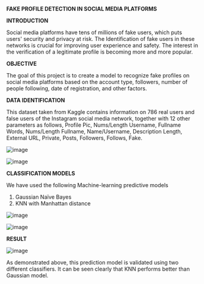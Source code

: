 **FAKE PROFILE DETECTION IN SOCIAL MEDIA PLATFORMS**

**INTRODUCTION**

Social media platforms have tens of millions of fake users, which puts users' security and privacy at risk. The Identification of fake users in these networks is crucial for improving user experience and safety. The interest in the verification of a legitimate profile is becoming more and more popular.

**OBJECTIVE**

The goal of this project is to create a model to recognize fake profiles on social media platforms based on the account type, followers, number of people following, date of registration, and other factors.

**DATA IDENTIFICATION**

This dataset taken from Kaggle contains information on 786 real users and false users of the Instagram social media network, together with 12 other parameters as follows, Profile Pic, Nums/Length Username, Fullname Words, Nums/Length Fullname, Name/Username, Description Length, External URL, Private, Posts, Followers, Follows, Fake.


![image](https://github.com/Prasannakumar0408/Fake_Profile_Detection/assets/121532353/c1a75139-47fd-4ff5-8b98-22cb2a6cb2ed)



![image](https://github.com/Prasannakumar0408/Fake_Profile_Detection/assets/121532353/71dfebb1-23b9-4fe4-93a4-a6a4ffb78908)



**CLASSIFICATION MODELS**

We have used the following Machine-learning predictive models
1. Gaussian Naïve Bayes
2. KNN with Manhattan distance

![image](https://github.com/Prasannakumar0408/Fake_Profile_Detection/assets/121532353/12a6c712-ce5f-41dc-878f-27fb62c7e9ac)


![image](https://github.com/Prasannakumar0408/Fake_Profile_Detection/assets/121532353/743b90ef-e855-4133-a90c-26678ed76875)

**RESULT**


![image](https://github.com/Prasannakumar0408/Fake_Profile_Detection/assets/121532353/46e151c2-c7c4-45aa-bd31-4e8f156e25a4)

As demonstrated above, this prediction model is validated using two different classifiers. It can be seen clearly that KNN performs better than Gaussian model.


